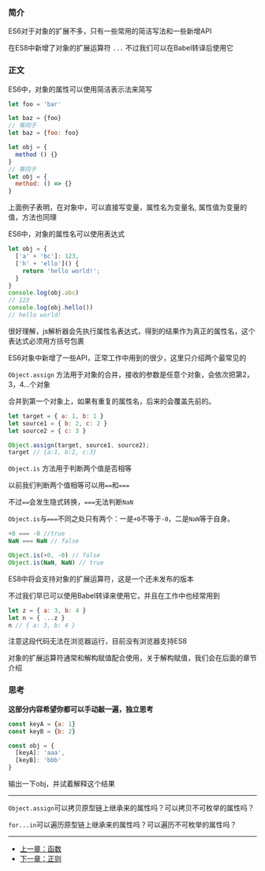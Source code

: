 ### 简介

ES6对于对象的扩展不多，只有一些常用的简洁写法和一些新增API

在ES8中新增了对象的扩展运算符 `...` 不过我们可以在Babel转译后使用它

### 正文

ES6中，对象的属性可以使用简洁表示法来简写

```javascript
let foo = 'bar'

let baz = {foo}
// 等同于
let baz = {foo: foo}
```
```javascript
let obj = {
  method () {}
}
// 等同于
let obj = {
  method: () => {}
}
```

上面例子表明，在对象中，可以直接写变量，属性名为变量名, 属性值为变量的值，方法也同理

ES6中，对象的属性名可以使用表达式

```javascript
let obj = {
  ['a' + 'bc']: 123,
  ['h' + 'ello']() {
    return 'hello world!';
  }
}
console.log(obj.abc)
// 123
console.log(obj.hello())
// hello world!
```

很好理解，js解析器会先执行属性名表达式，得到的结果作为真正的属性名，这个表达式必须用方括号包裹

ES6对象中新增了一些API，正常工作中用到的很少，这里只介绍两个最常见的

`Object.assign` 方法用于对象的合并，接收的参数是任意个对象，会依次把第2，3，4...个对象

合并到第一个对象上，如果有重复的属性名，后来的会覆盖先前的。

```javascript
let target = { a: 1, b: 1 }
let source1 = { b: 2, c: 2 }
let source2 = { c: 3 }

Object.assign(target, source1, source2);
target // {a:1, b:2, c:3}
```

`Object.is` 方法用于判断两个值是否相等

以前我们判断两个值相等可以用`==`和`===`

不过`==`会发生隐式转换，`===`无法判断`NaN`

`Object.is`与`===`不同之处只有两个：一是`+0`不等于`-0`，二是`NaN`等于自身。

```javascript
+0 === -0 //true
NaN === NaN // false

Object.is(+0, -0) // false
Object.is(NaN, NaN) // true
```

ES8中将会支持对象的扩展运算符，这是一个还未发布的版本

不过我们早已可以使用Babel转译来使用它，并且在工作中也经常用到

```javascript
let z = { a: 3, b: 4 }
let n = { ...z }
n // { a: 3, b: 4 }
```
注意这段代码无法在浏览器运行，目前没有浏览器支持ES8

对象的扩展运算符通常和解构赋值配合使用，关于解构赋值，我们会在后面的章节介绍

### 思考
**这部分内容希望你都可以手动敲一遍，独立思考**

```javascript
const keyA = {a: 1}
const keyB = {b: 2}

const obj = {
  [keyA]: 'aaa',
  [keyB]: 'bbb'
}
```

输出一下obj，并试着解释这个结果

---

`Object.assign`可以拷贝原型链上继承来的属性吗？可以拷贝不可枚举的属性吗？

`for...in`可以遍历原型链上继承来的属性吗？可以遍历不可枚举的属性吗？

---

- [上一章：函数](function.md)
- [下一章：正则](regexp.md)
